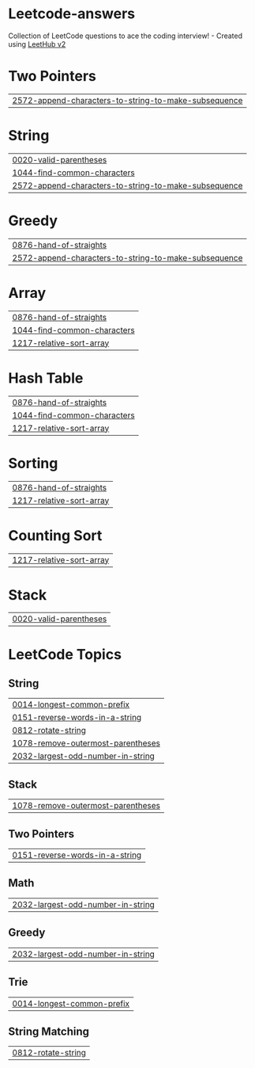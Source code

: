 # Leetcode-answers
Collection of LeetCode questions to ace the coding interview! - Created using [LeetHub v2](https://github.com/arunbhardwaj/LeetHub-2.0)


# Two Pointers
|  |
| ------- |
| [2572-append-characters-to-string-to-make-subsequence](https://github.com/vishnu-018/Leetcode-answers/tree/master/2572-append-characters-to-string-to-make-subsequence) |
# String
|  |
| ------- |
| [0020-valid-parentheses](https://github.com/vishnu-018/Leetcode-answers/tree/master/0020-valid-parentheses) |
| [1044-find-common-characters](https://github.com/vishnu-018/Leetcode-answers/tree/master/1044-find-common-characters) |
| [2572-append-characters-to-string-to-make-subsequence](https://github.com/vishnu-018/Leetcode-answers/tree/master/2572-append-characters-to-string-to-make-subsequence) |
# Greedy
|  |
| ------- |
| [0876-hand-of-straights](https://github.com/vishnu-018/Leetcode-answers/tree/master/0876-hand-of-straights) |
| [2572-append-characters-to-string-to-make-subsequence](https://github.com/vishnu-018/Leetcode-answers/tree/master/2572-append-characters-to-string-to-make-subsequence) |
# Array
|  |
| ------- |
| [0876-hand-of-straights](https://github.com/vishnu-018/Leetcode-answers/tree/master/0876-hand-of-straights) |
| [1044-find-common-characters](https://github.com/vishnu-018/Leetcode-answers/tree/master/1044-find-common-characters) |
| [1217-relative-sort-array](https://github.com/vishnu-018/Leetcode-answers/tree/master/1217-relative-sort-array) |
# Hash Table
|  |
| ------- |
| [0876-hand-of-straights](https://github.com/vishnu-018/Leetcode-answers/tree/master/0876-hand-of-straights) |
| [1044-find-common-characters](https://github.com/vishnu-018/Leetcode-answers/tree/master/1044-find-common-characters) |
| [1217-relative-sort-array](https://github.com/vishnu-018/Leetcode-answers/tree/master/1217-relative-sort-array) |
# Sorting
|  |
| ------- |
| [0876-hand-of-straights](https://github.com/vishnu-018/Leetcode-answers/tree/master/0876-hand-of-straights) |
| [1217-relative-sort-array](https://github.com/vishnu-018/Leetcode-answers/tree/master/1217-relative-sort-array) |
# Counting Sort
|  |
| ------- |
| [1217-relative-sort-array](https://github.com/vishnu-018/Leetcode-answers/tree/master/1217-relative-sort-array) |
# Stack
|  |
| ------- |
| [0020-valid-parentheses](https://github.com/vishnu-018/Leetcode-answers/tree/master/0020-valid-parentheses) |
<!---LeetCode Topics Start-->
# LeetCode Topics
## String
|  |
| ------- |
| [0014-longest-common-prefix](https://github.com/vishnu-018/Leetcode-answers/tree/master/0014-longest-common-prefix) |
| [0151-reverse-words-in-a-string](https://github.com/vishnu-018/Leetcode-answers/tree/master/0151-reverse-words-in-a-string) |
| [0812-rotate-string](https://github.com/vishnu-018/Leetcode-answers/tree/master/0812-rotate-string) |
| [1078-remove-outermost-parentheses](https://github.com/vishnu-018/Leetcode-answers/tree/master/1078-remove-outermost-parentheses) |
| [2032-largest-odd-number-in-string](https://github.com/vishnu-018/Leetcode-answers/tree/master/2032-largest-odd-number-in-string) |
## Stack
|  |
| ------- |
| [1078-remove-outermost-parentheses](https://github.com/vishnu-018/Leetcode-answers/tree/master/1078-remove-outermost-parentheses) |
## Two Pointers
|  |
| ------- |
| [0151-reverse-words-in-a-string](https://github.com/vishnu-018/Leetcode-answers/tree/master/0151-reverse-words-in-a-string) |
## Math
|  |
| ------- |
| [2032-largest-odd-number-in-string](https://github.com/vishnu-018/Leetcode-answers/tree/master/2032-largest-odd-number-in-string) |
## Greedy
|  |
| ------- |
| [2032-largest-odd-number-in-string](https://github.com/vishnu-018/Leetcode-answers/tree/master/2032-largest-odd-number-in-string) |
## Trie
|  |
| ------- |
| [0014-longest-common-prefix](https://github.com/vishnu-018/Leetcode-answers/tree/master/0014-longest-common-prefix) |
## String Matching
|  |
| ------- |
| [0812-rotate-string](https://github.com/vishnu-018/Leetcode-answers/tree/master/0812-rotate-string) |
<!---LeetCode Topics End-->